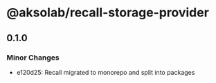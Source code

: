 # @aksolab/recall-storage-provider

## 0.1.0

### Minor Changes

- e120d25: Recall migrated to monorepo and split into packages
